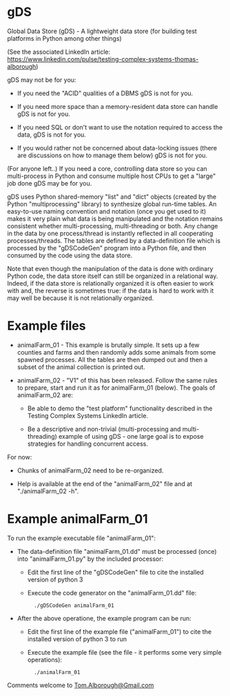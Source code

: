 # gDS

Global Data Store (gDS) - A lightweight data store (for building test platforms in Python among other things)

(See the associated LinkedIn article: https://www.linkedin.com/pulse/testing-complex-systems-thomas-alborough)

gDS may not be for you:

* If you need the "ACID" qualities of a DBMS gDS is not for you.
    
* If you need more space than a memory-resident data store can handle gDS is not for you.

* If you need SQL or don't want to use the notation required to access the data, gDS is not for you.
    
* If you would rather not be concerned about data-locking issues (there are discussions on how to manage them below) gDS is not for you.
    
(For anyone left..) If you need a core, controlling data store so you can multi-process in Python and consume multiple host CPUs to 
get a "large" job done gDS may be for you.

gDS uses Python shared-memory "list" and "dict" objects (created by the Python "multiprocessing" library) to synthesize global 
run-time tables. An easy-to-use naming convention and notation (once you get used to it) makes it very plain what data is being 
manipulated and the notation remains consistent whether multi-processing, multi-threading or both. Any change in the data by one 
process/thread is instantly reflected in all cooperating processes/threads. The tables are defined by a data-definition file which 
is processed by the "gDSCodeGen" program into a Python file, and then consumed by the code using the data store.

Note that even though the manipulation of the data is done with ordinary Python code, the data store itself can still be organized in a
relational way. Indeed, if the data store is relationally organized it is often easier to work with and, the reverse is sometimes true:
if the data is hard to work with it may well be because it is not relationally organized.

Example files
=============

* animalFarm_01 - This example is brutally simple. It sets up a few counties and farms and then randomly adds some animals from some
        spawned processes. All the tables are then dumped out and then a subset of the animal collection is printed out.

* animalFarm_02 - "V1" of this has been released. Follow the same rules to prepare, start and run it as for animalFarm_01 (below). The goals of animalFarm_02 are:

    * Be able to demo the "test platform" functionality described in the Testing Complex Systems LinkedIn article.

    * Be a descriptive and non-trivial (multi-processing and multi-threading) example of using gDS - one large goal is to expose strategies for handling concurrent access.

For now:

* Chunks of animalFarm_02 need to be re-organized.

* Help is available at the end of the "animalFarm_02" file and at "./animalFarm_02 -h".

Example animalFarm_01
=====================

To run the example executable file "animalFarm_01":

* The data-definition file "animalFarm_01.dd" must be processed (once) into "animalFarm_01.py" by the included processor:

    * Edit the first line of the "gDSCodeGen" file to cite the installed version of python 3

    * Execute the code generator on the "animalFarm_01.dd" file:
        
            ./gDSCodeGen animalFarm_01
        
* After the above operatione, the example program can be run:

    * Edit the first line of the example file ("animalFarm_01") to cite the installed version of python 3 to run

    * Execute the example file (see the file - it performs some very simple operations):
        
            ./animalFarm_01

Comments welcome to Tom.Alborough@Gmail.com
